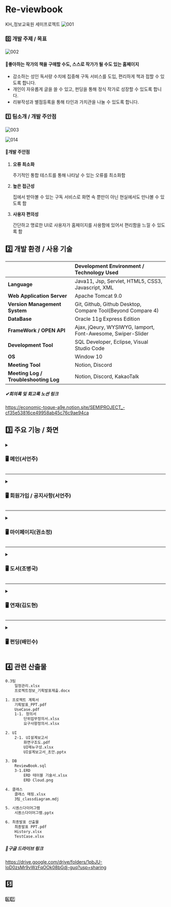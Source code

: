 
# Re-viewbook
KH_정보교육원 세미프로젝트
![001](https://user-images.githubusercontent.com/92707182/168520756-32ebffeb-28fb-4c5a-bbe7-7754b0550ace.png)


### 0️⃣ 개발 주제 / 목표

![002](https://user-images.githubusercontent.com/92707182/168520780-60f45cba-1693-4cf2-a568-a1ba4242ba4a.png)



#### 📖좋아하는 작가의 책을 구매할 수도, 스스로 작가가 될 수도 있는 홈페이지

- 감소하는 성인 독서량 수치에 집중해 구독 서비스를 도입, 편리하게 책과 접할 수 있도록 합니다.
- 개인이 자유롭게 글을 쓸 수 있고, 펀딩을 통해 정식 작가로 성장할 수 있도록 합니다.
- 리뷰작성과 별점등록을 통해 타인과 가치관을 나눌 수 있도록 합니다.





### 1️⃣ 팀소개 / 개발 주안점

![003](https://user-images.githubusercontent.com/92707182/168520915-865de5e7-8767-46fc-a78e-f5b548cee50b.png)

![014](https://user-images.githubusercontent.com/92707182/168520920-779d2593-ec82-443f-a90e-a7144bcc128b.png)



#### 🔎개발 주안점

1. **오류 최소화**

   주기적인 통합 테스트를 통해 나타날 수 있는 오류를 최소화함

2. **높은 접근성**

   집에서 받아볼 수 있는 구독 서비스로 화면 속 뿐만이 아닌 현실에서도 만나볼 수 있도록 함

3. **사용자 편의성**

   간단하고 명료한 UI로 사용자가 홈페이지를 사용함에 있어서 편리함을 느낄 수 있도록 함

   

## 2️⃣ 개발 환경 / 사용 기술

|                                       | Development Environment / Technology Used                   |
| ------------------------------------- | :---------------------------------------------------------- |
| **Language**                          | Java11, Jsp, Servlet, HTML5, CSS3, Javascript, XML           |
| **Web Application Server**            | Apache Tomcat 9.0                                           |
| **Version Management System**         | Git, Github, Github Desktop, Compare Tool(Beyond Compare 4) |
| **DataBase**                          | Oracle 11g Express Edition                                  |
| **FrameWork / OPEN API**              | Ajax, jQeury, WYSIWYG, Iamport, Font-Awesome, Swiper-Slider |
| **Development Tool**                  | SQL Developer, Eclipse, Visual Studio Code                  |
| **OS**                                | Window 10                                                   |
| **Meeting Tool**                      | Notion, Discord                                             |
| **Meeting Log / Troubleshooting Log** | Notion, Discord, KakaoTalk                                  |

##### ✔회의록 및 회고록 노션 링크

https://economic-toque-a9e.notion.site/SEMIPROJECT_-cf35e53816ce49958ab45c76c9ae94ca



## 3️⃣ 주요 기능 / 화면
<details>
    <summary><h3>🖥 메인(서언주)</h3></summary>
	<h5>첫 페이지</h5>
    	<div markdown="1">
	    	<img src="https://user-images.githubusercontent.com/92707182/168934836-c9949909-5c08-4b8d-907e-595f03cb6bc2.gif">
   		</div>
<br>

   | ✔ | details |
|--|--|
| 1 | 교육용 홈페이지 임을 알리기 위해 메인 화면 전 화면 구성 |
| 2 | javascript canvas를 이용하여 벚꽃이 흩날리는 화면 구현 |
| 3 | 하단 img를 a태그에 넣어 클릭시 메인 페이지로 이동하도록 함 |
| ✨ | OpeningServlet.java, opening.jsp |


<h5>메인 화면</h5>
 		<div markdown="2">
		    <img src="https://user-images.githubusercontent.com/92707182/168936840-375a9499-c792-40ec-		a977-ddb0fe137a57.gif">
    	</div>
    	<br>
    	
   | ✔ | details |
|--|--|
| 1 | 상단 드롭다운 메뉴 구현, 클릭시 해당 페이지 이동 |
| 2 | 마우스 호버 효과를 통해 강조하고자 하는 부분 강조 |
| 3 | 배너 및 인기작가, 도서 추천, 구독권의 경우 클릭시 해당 페이지 이동 |
| ✨ | MainController.java, main.jsp |
</details>
<hr>	
<details>
    <summary><h3>🖥 회원가입 / 공지사항(서언주)</h3></summary>
	<details>
        <summary><h4>🙍‍♀️사용자</h4></summary>
		<h5>회원가입</h5>
    			<div markdown="1">
	    		<img src="https://user-images.githubusercontent.com/92707182/168938073-514855a3-ceb3-4dc1-8fa1-8a80f93302ca.gif">
   			</div>
   			
   | ✔ | details |
|--|--|
| 1 | 교육용 홈페이지 임을 알리기 위해 메인 화면 전 "/" 화면 구성 |

<h5>로그인</h5>
 			<div markdown="2">
	    		<img src="https://user-images.githubusercontent.com/92707182/168938124-8ab48eb9-f1d2-4ab2-8239-d65f903911b4.gif">
    			</div>
    			
   | ✔ | details |
|--|--|
| 1 | 교육용 홈페이지 임을 알리기 위해 메인 화면 전 "/" 화면 구성 |
   <h5>로그아웃 / 공지사항</h5>
 			<div markdown="3">
	    		<img src="https://user-images.githubusercontent.com/92707182/168938166-5ef317d2-8ce4-43ef-aba7-3c1f1f84c1cf.gif">
    			</div>

  | ✔ | details |
|--|--|
| 1 | 교육용 홈페이지 임을 알리기 위해 메인 화면 전 "/" 화면 구성 |
</details>
	<details>
    	<summary><h4>👥관리자</h4></summary>
		<h5>회원가입</h5>
    		<div>
	    	<img src="https://user-images.githubusercontent.com/92707182/169694685-fde680d1-e517-495f-b1f9-4c913409ed0f.gif">
   		</div>
		<h5>로그인/로그아웃</h5>
 		<div markdown="2">
	    	<img src="https://user-images.githubusercontent.com/92707182/169694703-bf800b0c-82a0-4be9-b325-5696c35ddab1.gif">
		</div>
		<h5>공지사항</h5>
 		<div markdown="3">
	    	<img src="https://user-images.githubusercontent.com/92707182/169694722-dcbf9acc-e486-4b4f-9a87-7045bd2b0e1b.gif">
    		</div>
		<h5>회원조회</h5>
 		<div markdown="4">
	    	<img src="https://user-images.githubusercontent.com/92707182/169694779-1e6febf8-1d41-4a2d-9782-90ef04e5acc7.gif">
    		</div>
	</details>
</details>
<hr>
<details>
    <summary><h3>🖥 마이페이지(권소정)</h3></summary>
        <h4>🙍‍♀️사용자</h4>
		<h5>마이페이지 메인</h5>
    		<div markdown="1">
	    		<img src="https://im3.ezgif.com/tmp/ezgif-3-9fe45b6531.gif">
   			</div>

| ✔ | details |
|--|--|
| 1 | 로그인 정보가 없으면 로그인 페이지로 이동, 로그인 정보가 있다면 마이페이지 클릭시 마이페이지로 이동|
| 2 | 로그인한 회원의 아이디를 이용해 '000님 반갑습니다!'라는 멘트와 함께 구독중인 구독권 정보, 구독 시작일 정보가 뜸|
| 3 | 구독중인 구독권이 없다면 '구독중인 구독권이 없습니다.'라는 멘트가 뜸|
| 4 | 구매목록 조회 가능|
| 5 | 구매목록에는 주문번호, 주문상품명, 주문날짜, 상품리뷰 작성여부 조회 가능|
| ✨ | MyPageMainServlet.java, mypage_main.jsp|

		<h5>리뷰 작성 / 별점 등록</h5>
 			<div markdown="2">
	    		<img src="https://im3.ezgif.com/tmp/ezgif-3-e9a412f3f0.gif">
    		</div>

| ✔ | details |
|--|--|
| 1 | 구매목록 중 리뷰를 작성한 상품은 상품리뷰란에 '작성 완료'로 뜨며, 리뷰를 작성하지 않은 상품은 '리뷰 작성'이라는 버튼이 활성화 됨|
| 2 | '리뷰 작성'버튼 클릭시, 리뷰를 작성하는 모달창이 뜸|
| 3 | 리뷰작성 모달창에는 리뷰제목, 별점, 리뷰내용 입력 가능. 모두 입력하여야 리뷰 등록 가능|
| 4 | 별점은 별모양을 클릭하여 부여 가능. 1~5점중 선택 가능|
| 5 | 리뷰작성 후 '리뷰 등록'버튼 클릭시, '리뷰 작성이 완료되었습니다'라는 알림창과 함께 리뷰 등록 완료|
| ✨ | InsertReviewServlet.java, mypage_main.jsp|

		<h5>정보 수정</h5>
    		<div markdown="1">
	   		 	<img src="https://im3.ezgif.com/tmp/ezgif-3-a2f967249c.gif">
   			</div>

| ✔ | details |
|--|--|
| 1 | 사이드 메뉴에서 정보수정 클릭 시 정보수정 페이지로 이동|
| 2 | 기존에 회원이 등록한 아이디, 이름, 전화번호, 이메일, 주소가 화면에 나타나서 정보 조회 가능|
| 3 | 아이디와 이름은 disable처리하여 수정 불가하고 조회만 가능|
| 4 | 전화번호, 이메일, 주소는 입력창 클릭시 새로운 정보 입력하여 정보수정 가능|
| 5 | 전화번호 입력창에 마우스 올려놓을시, '000-0000-0000 형식으로 입력 바랍니다.' 라는 가이드 뜸|
| 6 | 정보수정 후 수정완료 버튼 클릭시, '정보 수정이 완료되었습니다.'라는 알림창 띄운 후 정보 수정완료|
| ✨ | MyInformationServlet.java, myInfoUpdate.jsp|

    	<h5>장바구니</h5>
 			<div markdown="3">
	    		<img src="https://im3.ezgif.com/tmp/ezgif-3-2d92921e68.gif">
    		</div>

| ✔ | details |
|--|--|
| 1 | 사이드 메뉴에서 장바구니 클릭 시 장바구니 페이지로 이동|
| 2 | 도서에서 장바구니에 추가한 목록을 조회 가능|
| 3 | 장바구니 목록에서는 상품이미지, 상품제목, 저자, 출판일, 도서번호, 수량, 금액이 조회 가능.|
| 4 | 장바구니 목록 중 수량변경에 있는 +버튼과 -버튼 클릭을 통해, 해당 상품의 수량 변경 가능|
| 5 | +버튼 클릭시, 해당 상품의 수량이 1씩 증가|
| 6 | -버튼 클릭시, 해당 상품의 수량이 1씩 감소, 1보다 작은 숫자로는 내려가지 않음|
| 7 | 삭제하기 버튼 클릭시, '장바구니에서 삭제 완료되었습니다'라는 알림창과 함께 장바구니 목록에서 삭제|
| 8 | 구매하기 버튼 클릭시, 결제창으로 이동|
| ✨ | SelectCartListServlet.java, UpdateCartServlet.java, UpdateDownCartServlet.java, DeleteCartServlet.java, cart_main.jsp|	

		<h5>결제</h5>
 			<div markdown="4">
	    		<img src="https://im3.ezgif.com/tmp/ezgif-3-8d89686dfc.gif">
    		</div>

| ✔ | details |
|--|--|
| 1 | 장바구니 목록에서 구매하기 클릭 시, 결제 api로 이동|
| 2 | 결제창에서 상품명과 상품수량에 해당하는 결제금액 조회|
| 3 | 결제 수단 선택 후 결제 진행|
| 5 | 결제 취소시, '결제에 실패하였습니다'라는 알림창과 함께 장바구니 목록으로 이동|
| 5 | 결제 완료시, '결제 완료되었습니다'라는 알림창과 함께 마이페이지 메인으로 이동|
| 6 | 결제 완료 후, 마이페이지 내 주문목록에서 결제 상품 추가되어 정보 조회 가능 & 장바구니 목록에서는 삭제|
| ✨ | BuyCartServlet.java, cart_main.jsp|	
</details>
<hr>
<details>
    <summary><h3>🖥 도서(조병국)</h3></summary>
	<details>
        <summary><h4>🙍‍♀️사용자</h4></summary>
		<h5>도서 메인</h5>
    		<div markdown="1">
	    		<img src="https://user-images.githubusercontent.com/92707182/168941361-545b2f77-bf13-4b3a-8f29-226276c0625e.gif">
   			</div>
		<h5>리뷰 작성 / 별점 등록</h5>
 			<div markdown="2">
	    		<img src="https://user-images.githubusercontent.com/92707182/168941390-7d92f1fc-1588-45d4-955f-48b500a7d5c5.gif">
    		</div>
	</details>
	<details>
    <summary><h4>👥관리자</h4></summary>
	<h5>도서 등록</h5>
    	<div markdown="1">
	    	<img src="https://user-images.githubusercontent.com/92707182/169694819-5ec5e57a-b033-499e-b0c4-110f8d01e0e3.gif">
   		</div>
	<h5>도서 삭제</h5>
 		<div markdown="2">
	    	<img src="https://user-images.githubusercontent.com/92707182/169694821-40fb594a-2add-46b6-a246-54f043de9eb7.gif">
    	</div>
	</details>
</details>
<hr>
<details>
    <summary><h3>🖥 연재(김도현)</h3></summary>
	<details>
        <summary><h4>🙍‍♀️사용자</h4></summary>
		<h5>연재 메인</h5>
    		<div markdown="1">
	    		<img src="https://user-images.githubusercontent.com/92707182/168941588-b15a0dd8-1d67-4b60-bd71-3b4242ecdc7c.gif">
   			</div>
   			
| ✔ | details |
|--|--|
| 1 | 사이드 메뉴에서 각 카테고리 클릭 시 각 카테고리 별 게시글 목록 확인 가능|
| 2 | 처음엔 메인에 3개 게시물씩 화면에 나타나고, 더보기 버튼 클릭시 3개 게시물씩 더 나타나고 마지막인 경우 alert창과 더 이상 게시물이 없다는 멘트와 함께 더보기 버튼이 사라짐 |
| ✨ | SeriesMainServlet.java , SeriesSearchCategoryFictionServlet.java, SeriesSearchCategoryInfoServlet.java, SeriesSearchCategoryDailyServlet.java, SeriesSearchCategoryEtcServlet.java, seriesmain.jsp, seriescategoryfiction.jsp, seriescategoryinfo.jsp, seriescategorydaily.jsp, seriescategoryetc.jsp|
<h5>댓글 작성 / 별점 등록</h5>
 			<div markdown="2">
	    		<img src="https://user-images.githubusercontent.com/92707182/168941610-7327c28a-9a98-4653-b4fd-3ab908c4152f.gif">
    		</div>
<br>

   | ✔ | details |
|--|--|
| 1 | 댓글 작성 시 별점 입력이 가능하며 별점을 부여하지 않아도 댓글이 등록 가능함 |
| 2 | 댓글 등록 후 본인이 작성한 댓글 수정과 삭제 가능 |
| 3 | 댓글 수정은 css에 display: none;효과를 준 다음 스크립트를 사용하여 click 이벤트를 이용하여 해당 댓글창이 나타나도록 구현|
| 4 | 댓글 삭제버튼 클릭 시 댓글을 삭제하시겠습니까? 라는 알림창과 함께 확인 버튼을 누르면 삭제 후 기존 게시물로 돌아간다.|
| ✨ | SeriesReadServlet.java,SeriesCommentServlet.java, SeriesCommentUpdateServlet.java, SeriesCommentDeleteServlet.java, seriesread.jsp |

<h5>게시글</h5>
 			<div markdown="3">
	    		<img src="https://user-images.githubusercontent.com/92707182/168941616-301fb446-88ae-400d-b5d6-89568e7d64a0.gif">
    		</div>
   
   | ✔ | details |
|--|--|
| 1 | 게시글 작성 시 카테고리 선택 가능 |
| 2 | 게시물은 위지위그 api를 활용하여 옵션 사용할 수 있도록 구현|
| 3 | 본인이 작성한 게시글 수정이 가능하며 게시글 수정 시 '게시글이 수정에 성공하였습니다'라는 alert창이 나타나면서 메인으로 이동함 |
| 4 | cos.jar 라이브러리를 이용하여 파일 업로드 기능 구현 |
| 5 | 게시글 삭제 버튼 클릭 시 '게시글이 삭제되었습니다'라는 alert창이 나타나면서 메인으로 이동함 |
| ✨ |  SeriesInsertServlet.java, SeriesInsertDoServlet.java, SeriesUpdateServlet.java, SeriesUpdateDoServlet.java, SeriesDeleteServlet.java, SeriesReadServlet.java, seriesinsert.jsp, seriesread.jsp, seriesupdate.jsp|
<h5>검색</h5>
 			<div markdown="4">
	    		<img src="https://user-images.githubusercontent.com/92707182/168941623-ec19d0a9-3d94-4a5f-8359-e6f181a9001d.gif">
    		</div>

 | ✔ | details |
|--|--|
| 1 | 해당 작가명, 작품명으로 검색했을때 일치하는 글 목록 리스트 반환 |
| 2 |일치하는 결과가 없는 경우 alert창으로 검색 조건에 일치하는 게시물이 없다고 나타난다.|
| ✨ |   SeriesSearchServlet.java, seriessearch.jsp|
</details>

<details>
    <summary><h4>👥관리자</h4></summary>
	<h5>연재 관리자1</h5>
    	<div markdown="1">
	    	<img src="https://user-images.githubusercontent.com/92707182/168940941-0f31f38e-82f6-4926-9116-06f4e20d023d.gif">
   		</div>
	<h5>연재 관리자2</h5>
 		<div markdown="2">
	    	<img src="https://user-images.githubusercontent.com/92707182/168940941-0f31f38e-82f6-4926-9116-06f4e20d023d.gif">
    	</div>
	</details>
</details>
<hr>
<details>
    <summary><h3>🖥 펀딩(배민수)</h3></summary>
	<details>
        <summary><h4>🙍‍♀️사용자</h4></summary>
		<h5>펀딩 메인</h5>
    		<div markdown="1">
	    		<img src="https://user-images.githubusercontent.com/92707182/168941838-5ccfcb2c-cebd-458c-a501-de7ecf504a1e.gif">
   			</div>
   			
| ✔ | details |
|--|--|
| 1 | swiper-slider를 이용한 카테고리별 작품 이미지 슬라이딩 화면 구현 |
| 2 | img클릭하면 작품 상세페이지 이동 기능 구현 |
| 3 |  jsp태그를 이용해 작품 리스트화 |
| 4 | 사용자의 작품 펀딩유무를 파악하는 컬럼을 이용해 펀딩/철회 버튼 구분 기능 및 화면 구현 |
| ✨ | FundingBoardListServlet.java, FundingSuccessBoardListServlet.java, fundingboardlist.jsp, fundingsuccessboardlist.jsp |


<h5>펀딩 · 철회 기능</h5>
 			<div markdown="2">
	    		<img src="https://user-images.githubusercontent.com/92707182/168941842-d6c58e5a-0b39-4cc2-9037-705228f05f54.gif">
    		</div>
    		
| ✔ | details |
|--|--|
| 1 | ajax를 이용해 작품정보 및 펀딩/철회 모달창 구현|
| 2 | 펀딩하기 모달창에 후원금액 입력 후 펀딩하면 DB에 모인금액 반영해서 진행률 변화 구현|
| 3 | 철회하기 모달창에 ajax로 후원금액 알려주는 기능 구현 |
| 4 | 철회하기 누르면  DB에서 delete하여 모인금액 반영 기능 구현|
| ✨ | FundingDonationServlet.java, FundingWithdrawServlet.java, FundingWithdrawDoServlet.java |

</details>
	<details>
    <summary><h4>👥관리자</h4></summary>
	<h5>펀딩 관리자1</h5>
    	<div markdown="1">
	    	<img src="https://user-images.githubusercontent.com/92707182/168940941-0f31f38e-82f6-4926-9116-06f4e20d023d.gif">
   		</div>
	<h5>펀딩 관리자2</h5>
 		<div markdown="2">
	    	<img src="https://user-images.githubusercontent.com/92707182/168940941-0f31f38e-82f6-4926-9116-06f4e20d023d.gif">
    	</div>
	</details>
</details>

## 4️⃣  관련 산출물

```html
0.3팀
	일정관리.xlsx
	프로젝트정보_기획발표제출.docx

1. 프로젝트 계획서
	기획발표_PPT.pdf
	UseCase.pdf
	1-1. 정의서
		단위업무정의서.xlsx
		요구사항정의서.xlsx

2. UI
	2-1. UI설계보고서
		화면구조도.pdf
		UI메뉴구성.xlsx
		UI설계보고서_초안.pptx

3. DB
	ReviewBook.sql
	3-1.ERD
		ERD 테이블 기술서.xlsx
		ERD Cloud.png

4. 클래스
	클래스 매핑.xlsx
	3팀_classdiagram.mdj

5. 시퀀스다이어그램
	시퀀스다이어그램.pptx

6. 최종발표 산출물
	최종발표 PPT.pdf
	History.xlsx
	TestCase.xlsx
```

##### 💾구글 드라이브 링크

https://drive.google.com/drive/folders/1pbJU-loD0zsMr9vWzFqOOk08bGdj-guq?usp=sharing





## 5️⃣

6️⃣7️⃣

